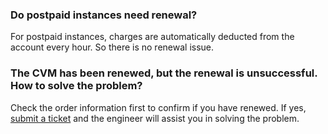 <!--
### How to renew a CVM after it expires?
Please see [Renewing Instances]().
### How to set auto renewal for CVMs?
Please see the **Set Auto Renewal** section of [Renewing Instances]().
-->

### Do postpaid instances need renewal?

For postpaid instances, charges are automatically deducted from the account every hour. So there is no renewal issue.

### The CVM has been renewed, but the renewal is unsuccessful. How to solve the problem?

Check the order information first to confirm if you have renewed. If yes, [submit a ticket](https://console.cloud.tencent.com/workorder/category) and the engineer will assist you in solving the problem.

